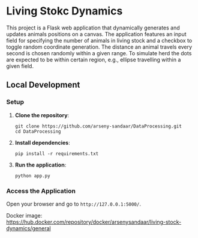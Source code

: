 # Living Stokc Dynamics

This project is a Flask web application that dynamically generates and updates animals positions on a canvas.
The application features an input field for specifying the number of animals in living stock and a checkbox to toggle random coordinate generation.
The distance an animal travels every second is chosen randomly within a given range.
To simulate herd the dots are expected to be within certain region, e.g., ellipse travelling within a given field.

## Local Development
### Setup

1. **Clone the repository**:
    ```
    git clone https://github.com/arseny-sandaar/DataProcessing.git
    cd DataProcessing
    ```

2. **Install dependencies**:
    ```
    pip install -r requirements.txt
    ```

3. **Run the application**:
    ```
    python app.py
    ```

### Access the Application

Open your browser and go to `http://127.0.0.1:5000/`.

Docker image: https://hub.docker.com/repository/docker/arsenysandaar/living-stock-dynamics/general
